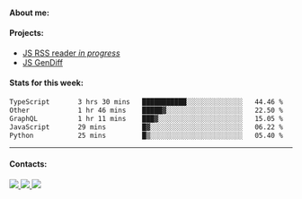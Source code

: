 #### About me:

#### Projects:
- [JS RSS reader *in progress*](https://github.com/GKoil/frontend-project-lvl3)
- [JS GenDiff](https://github.com/GKoil/GenDiff)

#### Stats for this week:
<!--START_SECTION:waka-->

```txt
TypeScript       3 hrs 30 mins   ███████████░░░░░░░░░░░░░░   44.46 %
Other            1 hr 46 mins    █████▓░░░░░░░░░░░░░░░░░░░   22.50 %
GraphQL          1 hr 11 mins    ███▓░░░░░░░░░░░░░░░░░░░░░   15.05 %
JavaScript       29 mins         █▓░░░░░░░░░░░░░░░░░░░░░░░   06.22 %
Python           25 mins         █▒░░░░░░░░░░░░░░░░░░░░░░░   05.40 %
```

<!--END_SECTION:waka-->
---
#### Contacts:

<a target='_blank' title='LinkedIn' href="https://www.linkedin.com/in/gkoil/">
  <img src="https://img.shields.io/badge/LinkedIn-0077B5?style=for-the-badge&logo=linkedin&logoColor=white" />
</a>
<a target='_blank' title='Telegram' href="https://t.me/gkoil">
  <img src="https://img.shields.io/badge/Telegram-2CA5E0?style=for-the-badge&logo=telegram&logoColor=white" />
</a>
<a target='_blank' title='Gmail' href="mailto: gk.grigorev@gmail.com">
  <img src="https://img.shields.io/badge/Gmail-D14836?style=for-the-badge&logo=gmail&logoColor=white" />
</a>


